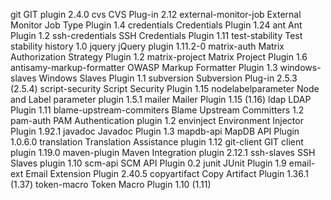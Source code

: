 git                       GIT plugin                           2.4.0
cvs                       CVS Plug-in                          2.12
external-monitor-job      External Monitor Job Type Plugin     1.4
credentials               Credentials Plugin                   1.24
ant                       Ant Plugin                           1.2
ssh-credentials           SSH Credentials Plugin               1.11
test-stability            Test stability history               1.0
jquery                    jQuery plugin                        1.11.2-0
matrix-auth               Matrix Authorization Strategy Plugin 1.2
matrix-project            Matrix Project Plugin                1.6
antisamy-markup-formatter OWASP Markup Formatter Plugin        1.3
windows-slaves            Windows Slaves Plugin                1.1
subversion                Subversion Plug-in                   2.5.3 (2.5.4)
script-security           Script Security Plugin               1.15
nodelabelparameter        Node and Label parameter plugin      1.5.1
mailer                    Mailer Plugin                        1.15 (1.16)
ldap                      LDAP Plugin                          1.11
blame-upstream-commiters  Blame Upstream Committers            1.2
pam-auth                  PAM Authentication plugin            1.2
envinject                 Environment Injector Plugin          1.92.1
javadoc                   Javadoc Plugin                       1.3
mapdb-api                 MapDB API Plugin                     1.0.6.0
translation               Translation Assistance plugin        1.12
git-client                GIT client plugin                    1.19.0
maven-plugin              Maven Integration plugin             2.12.1
ssh-slaves                SSH Slaves plugin                    1.10
scm-api                   SCM API Plugin                       0.2
junit                     JUnit Plugin                         1.9
email-ext                 Email Extension Plugin               2.40.5
copyartifact              Copy Artifact Plugin                 1.36.1 (1.37)
token-macro               Token Macro Plugin                   1.10 (1.11)
